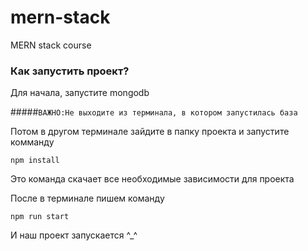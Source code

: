 # mern-stack
MERN stack course

### Как запустить проект?
Для начала, запустите mongodb

#####`ВАЖНО:Не выходите из терминала, в котором запустилась база`

Потом в другом терминале зайдите в папку проекта и запустите комманду
```
npm install
```
Это команда скачает все необходимые зависимости для проекта

После в терминале пишем команду 
```
npm run start
```
И наш проект запускается ^_^
